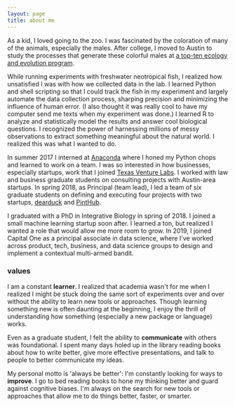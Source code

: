 ```yaml
---
layout: page
title: about me
---
```


As a kid,  I loved going to the zoo. I was fascinated by the coloration of many of the animals, especially the males. After college, I moved to Austin to study the processes that generate these colorful males at [a top-ten ecology and evolution program](https://cns.utexas.edu/eeb-graduate-program). 

While running experiments with freshwater neotropical fish, I realized how unsatisfied I was with how we collected data in the lab. I learned Python and shell scripting so that I could track the fish in my experiment and largely automate the data collection process, sharping precision and minimizing the influence of human error. (I also thought it was really cool to have my computer send me texts when my experiment was done.) I learned R to analyze and statistically model the results and answer cool biological questions. I recognized the power of harnessing millions of messy observations to extract something meaningful about the natural world. I realized this was what I wanted to do.

In summer 2017 I interned at [Anaconda](https://www.anaconda.com/) where I honed my Python chops and learned to work on a team. I was so interested in how businesses, especially startups, work that I joined [Texas Venture Labs](https://www.mccombs.utexas.edu/Centers/Texas-Venture-Labs). I worked with law and business graduate students on consulting projects with Austin-area startups. In spring 2018, as Principal (team lead), I led a team of six graduate students on defining and executing four projects with two startups, [dearduck](http://www.dearduck.com/) and [PintHub](http://www.pinthub.com/).

I graduated with a PhD in Integrative Biology in spring of 2018. I joined a small machine learning startup soon after. I learned a ton, but realized I wanted a role that would allow me more room to grow. In 2019, I joined Capital One as a principal associate in data science, where I've worked across product, tech, business, and data science groups to design and implement a contextual multi-armed bandit.  

### values

I am a constant __learner__. I realized that academia wasn't for me when I realized I might be stuck doing the same sort of experiments over and over without the ability to learn new tools or approaches. Though learning something new is often daunting at the beginning, I enjoy the thrill of understanding how something (especially a new package or language) works.

Even as a graduate student, I felt the ability to __communicate__ with others was foundational. I spent many days holed up in the library reading books about how to write better, give more effective presentations, and talk to people to better communicate my ideas.

My personal motto is 'always be better': I'm constantly looking for ways to __improve__. I go to bed reading books to hone my thinking better and guard against cognitive biases. I'm always on the search for new tools or approaches that allow me to do things better, faster, or smarter. 
